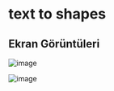 # text to shapes
## Ekran Görüntüleri
![image](https://github.com/user-attachments/assets/77afbb38-4d05-47b8-b4b7-098295b8070b)

![image](https://github.com/user-attachments/assets/2fa13602-1721-4478-ad9f-8acb35102eeb)

